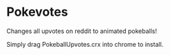 Pokevotes
=========

Changes all upvotes on reddit to animated pokeballs!

Simply drag PokeballUpvotes.crx into chrome to install. 
